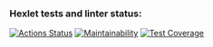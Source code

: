 ### Hexlet tests and linter status:
[![Actions Status](https://github.com/1ce1ceice/frontend-project-46/actions/workflows/hexlet-check.yml/badge.svg)](https://github.com/1ce1ceice/frontend-project-46/actions)
[![Maintainability](https://api.codeclimate.com/v1/badges/86b58903641e0369e129/maintainability)](https://codeclimate.com/github/1ce1ceice/frontend-project-46/maintainability)
[![Test Coverage](https://api.codeclimate.com/v1/badges/86b58903641e0369e129/test_coverage)](https://codeclimate.com/github/1ce1ceice/frontend-project-46/test_coverage)